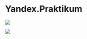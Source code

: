 # Yandex.Praktikum
![](https://downloader.disk.yandex.ru/preview/9a5a2c29b35920bb9e30708cb61fe386e9c78f485aa801534327fb1c9e5be373/62bb3026/_Z_YMgPMQT6vNexbMA5rSznMsGpW2P_KK2SHbAAsDuHtff9w8fc2dw8GRMuOx50BpKpI4zvbiLkQEFoQ63Ps5Q%3D%3D?uid=0&filename=диплом.png&disposition=inline&hash=&limit=0&content_type=image%2Fpng&owner_uid=0&tknv=v2&size=2048x2048)

![](https://downloader.disk.yandex.ru/preview/8dc912e1aa4181721464c9a0c11f2c4a13cf4c7eb914c8883648ad36ce50d2b0/inf/NU5qmzzrXiH_Gfn8Rkc1_dLKBOY_oB4wUmxH5F6uXLa_CCB0nDfeL5FAcAUhM9WPA-VBPLeOibupNE6o0ZHz3g%3D%3D?uid=467646881&filename=диплом%202.png&disposition=inline&hash=&limit=0&content_type=image%2Fpng&owner_uid=467646881&tknv=v2&size=1449x1195)
